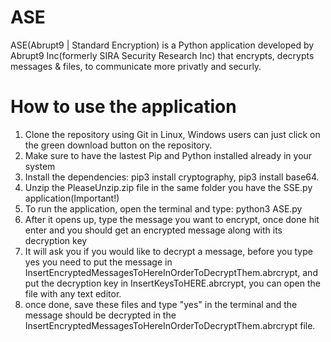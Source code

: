 # ASE
ASE(Abrupt9 | Standard Encryption) is a Python application developed by Abrupt9 Inc(formerly SIRA Security Research Inc) that encrypts, decrypts messages & files, to communicate more privatly and securly.



# How to use the application
1. Clone the repository using Git in Linux, Windows users can just click on the green download button on the repository.
2. Make sure to have the lastest Pip and Python installed already in your system
3. Install the dependencies: pip3 install cryptography, pip3 install base64.
4. Unzip the PleaseUnzip.zip file in the same folder you have the SSE.py application(Important!)
5. To run the application, open the terminal and type: python3 ASE.py
6. After it opens up, type the message you want to encrypt, once done hit enter and you should get an encrypted message along with its decryption key
7. It will ask you if you would like to decrypt a message, before you type yes you need to put the message in InsertEncryptedMessagesToHereInOrderToDecryptThem.abrcrypt, and put the decryption key in InsertKeysToHERE.abrcrypt, you can open the file with any text editor.
8. once done, save these files and type "yes" in the terminal and the message should be decrypted in the InsertEncryptedMessagesToHereInOrderToDecryptThem.abrcrypt file.
